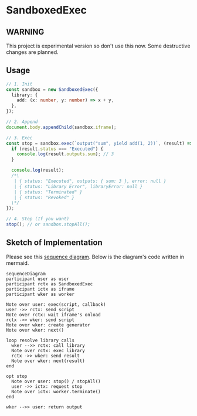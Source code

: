 # SandboxedExec

## WARNING

This project is experimental version so don't use this now. Some destructive changes are planned.

## Usage

```typescript
// 1. Init
const sandbox = new SandboxedExec({
  library: {
    add: (x: number, y: number) => x + y,
  },
});

// 2. Append
document.body.appendChild(sandbox.iframe);

// 3. Exec
const stop = sandbox.exec(`output("sum", yield add(1, 2))`, (result) => {
  if (result.status === "Executed") {
    console.log(result.outputs.sum); // 3    
  }

  console.log(result);
  /*\
   | { status: "Executed", outputs: { sum: 3 }, error: null }
   | { status: "Library Error", libraryError: null }
   | { status: "Terminated" }
   | { status: "Revoked" }
  \*/
});

// 4. Stop (If you want)
stop(); // or sandbox.stopAll();

```

## Sketch of Implementation

Please see this [sequence diagram](https://mermaid.ink/svg/eyJjb2RlIjoic2VxdWVuY2VEaWFncmFtXG5wYXJ0aWNpcGFudCB1c2VyIGFzIHVzZXJcbnBhcnRpY2lwYW50IHJjdHggYXMgU2FuZGJveGVkRXhlY1xucGFydGljaXBhbnQgaWN0eCBhcyBpZnJhbWVcbnBhcnRpY2lwYW50IHdrZXIgYXMgd29ya2VyXG5cbk5vdGUgb3ZlciB1c2VyOiBleGVjKHNjcmlwdCwgY2FsbGJhY2spXG51c2VyIC0-PiByY3R4OiBzZW5kIHNjcmlwdFxuTm90ZSBvdmVyIHJjdHg6IHdhaXQgaWZyYW1lJ3Mgb25sb2FkXG5yY3R4IC0-PiB3a2VyOiBzZW5kIHNjcmlwdFxuTm90ZSBvdmVyIHdrZXI6IGNyZWF0ZSBnZW5lcmF0b3Jcbk5vdGUgb3ZlciB3a2VyOiBuZXh0KClcblxubG9vcCByZXNvbHZlIGxpYnJhcnkgY2FsbHNcbiAgd2tlciAtLT4-IHJjdHg6IGNhbGwgbGlicmFyeVxuICBOb3RlIG92ZXIgcmN0eDogZXhlYyBsaWJyYXJ5XG4gIHJjdHggLT4-IHdrZXI6IHNlbmQgcmVzdWx0XG4gIE5vdGUgb3ZlciB3a2VyOiBuZXh0KHJlc3VsdClcbmVuZFxuXG5vcHQgc3RvcFxuICBOb3RlIG92ZXIgdXNlcjogc3RvcCgpIC8gc3RvcEFsbCgpXG4gIHVzZXIgLT4-IGljdHg6IHJlcXVlc3Qgc3RvcFxuICBOb3RlIG92ZXIgaWN0eDogd29ya2VyLnRlcm1pbmF0ZSgpXG5lbmRcblxud2tlciAtLT4-IHVzZXI6IHJldHVybiBvdXRwdXRcbiIsIm1lcm1haWQiOnt9LCJ1cGRhdGVFZGl0b3IiOmZhbHNlfQ). Below is the diagram's code written in mermaid.

```mermaid
sequenceDiagram
participant user as user
participant rctx as SandboxedExec
participant ictx as iframe
participant wker as worker

Note over user: exec(script, callback)
user ->> rctx: send script
Note over rctx: wait iframe's onload
rctx ->> wker: send script
Note over wker: create generator
Note over wker: next()

loop resolve library calls
  wker -->> rctx: call library
  Note over rctx: exec library
  rctx ->> wker: send result
  Note over wker: next(result)
end

opt stop
  Note over user: stop() / stopAll()
  user ->> ictx: request stop
  Note over ictx: worker.terminate()
end

wker -->> user: return output

```

